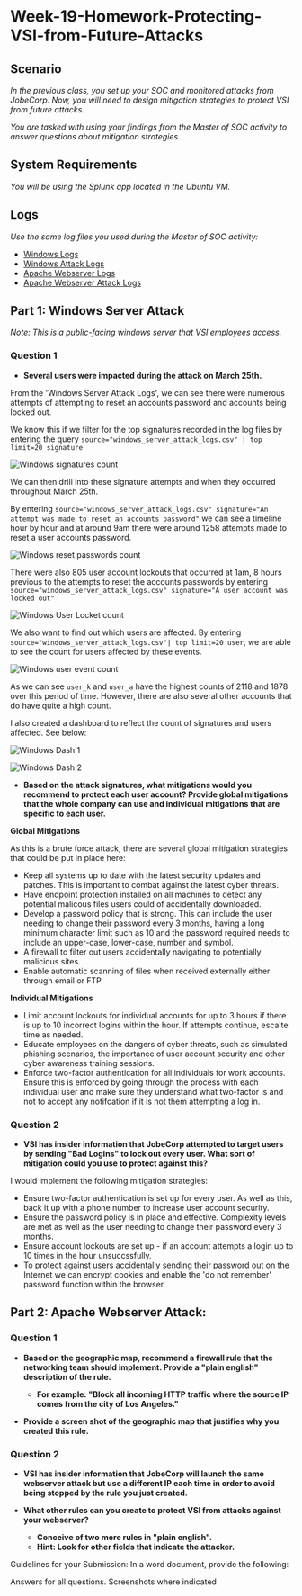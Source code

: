 # Week-19-Homework-Protecting-VSI-from-Future-Attacks

## Scenario
_In the previous class,  you set up your SOC and monitored attacks from JobeCorp. Now, you will need to design mitigation strategies to protect VSI from future attacks._

_You are tasked with using your findings from the Master of SOC activity to answer questions about mitigation strategies._

## System Requirements
_You will be using the Splunk app located in the Ubuntu VM._

## Logs
_Use the same log files you used during the Master of SOC activity:_

- [Windows Logs](https://github.com/BrendanT2248/Week-19-Homework-Protecting-VSI-from-Future-Attacks/blob/main/Log%20Files/windows_server_logs.csv)
- [Windows Attack Logs](https://github.com/BrendanT2248/Week-19-Homework-Protecting-VSI-from-Future-Attacks/blob/main/Log%20Files/windows_server_attack_logs.csv)
- [Apache Webserver Logs](https://github.com/BrendanT2248/Week-19-Homework-Protecting-VSI-from-Future-Attacks/blob/main/Log%20Files/apache_logs.txt)
- [Apache Webserver Attack Logs](https://github.com/BrendanT2248/Week-19-Homework-Protecting-VSI-from-Future-Attacks/blob/main/Log%20Files/apache_attack_logs.txt)

## Part 1: Windows Server Attack
_Note: This is a public-facing windows server that VSI employees access._

### Question 1

- **Several users were impacted during the attack on March 25th.**

From the 'Windows Server Attack Logs', we can see there were numerous attempts of attempting to reset an accounts password and 
accounts being locked out. 

We know this if we filter for the top signatures recorded in the log files by entering the query `source="windows_server_attack_logs.csv" | top limit=20 signature`

![Windows signatures count](https://github.com/BrendanT2248/Week-19-Homework-Protecting-VSI-from-Future-Attacks/blob/main/Images/windows%20attack%20signatures%20count.PNG)

We can then drill into these signature attempts and when they occurred throughout March 25th. 

By entering `source="windows_server_attack_logs.csv" signature="An attempt was made to reset an accounts password"` we can see a timeline hour by hour and at around 9am there were around 1258 attempts made to reset a user accounts password. 

![Windows reset passwords count](https://github.com/BrendanT2248/Week-19-Homework-Protecting-VSI-from-Future-Attacks/blob/main/Images/windows%20attack%20signature%20reset%20password%20attempts.png)

There were also 805 user account lockouts that occurred at 1am, 8 hours previous to the attempts to reset the accounts passwords by entering `source="windows_server_attack_logs.csv" signature="A user account was locked out"`

![Windows User Locket count](https://github.com/BrendanT2248/Week-19-Homework-Protecting-VSI-from-Future-Attacks/blob/main/Images/windows%20user%20lockout%20count.png)

We also want to find out which users are affected. By entering `source="windows_server_attack_logs.csv"| top limit=20 user`, we are able to see the count for users affected by these events. 

![Windows user event count](https://github.com/BrendanT2248/Week-19-Homework-Protecting-VSI-from-Future-Attacks/blob/main/Images/windows%20attack%20user%20count.PNG)

As we can see `user_k` and `user_a` have the highest counts of 2118 and 1878 over this period of time. However, there are also several other accounts that do have quite a high count. 

I also created a dashboard to reflect the count of signatures and users affected. See below: 

![Windows Dash 1](https://github.com/BrendanT2248/Week-19-Homework-Protecting-VSI-from-Future-Attacks/blob/main/Images/windows%20attack%20logs%20dash%201.PNG)

![Windows Dash 2](https://github.com/BrendanT2248/Week-19-Homework-Protecting-VSI-from-Future-Attacks/blob/main/Images/windows%20attack%20logs%20dash%202.PNG)

- **Based on the attack signatures, what mitigations would you recommend to protect each user account? Provide global mitigations that the whole company can use and individual mitigations that are specific to each user.**

**Global Mitigations**

As this is a brute force attack, there are several global mitigation strategies that could be put in place here:

- Keep all systems up to date with the latest security updates and patches. This is important to combat against the latest cyber threats.
- Have endpoint protection installed on all machines to detect any potential malicous files users could of accidentally downloaded.
- Develop a password policy that is strong. This can include the user needing to change their password every 3 months, having a long minimum character limit such as 10 and the password required needs to include an upper-case, lower-case, number and symbol.
- A firewall to filter out users accidentally navigating to potentially malicious sites. 
- Enable automatic scanning of files when received externally either through email or FTP

**Individual Mitigations**

- Limit account lockouts for individual accounts for up to 3 hours if there is up to 10 incorrect logins within the hour. If attempts continue, escalte time as needed.
- Educate employees on the dangers of cyber threats, such as simulated phishing scenarios, the importance of user account security and other cyber awareness training sessions. 
- Enforce two-factor authentication for all individuals for work accounts. Ensure this is enforced by going through the process with each individual user and make sure they understand what two-factor is and not to accept any notifcation if it is not them attempting a log in. 

### Question 2

- **VSI has insider information that JobeCorp attempted to target users by sending "Bad Logins" to lock out every user.
What sort of mitigation could you use to protect against this?**

I would implement the following mitigation strategies:

- Ensure two-factor authentication is set up for every user. As well as this, back it up with a phone number to increase user account security. 
- Ensure the password policy is in place and effective. Complexity levels are met as well as the user needing to change their password every 3 months. 
- Ensure account lockouts are set up - if an account attempts a login up to 10 times in the hour unsuccssfully.
- To protect against users accidentally sending their password out on the Internet we can encrypt cookies and enable the 'do not remember' password function within the browser. 

## Part 2: Apache Webserver Attack:

### Question 1

- **Based on the geographic map, recommend a firewall rule that the networking team should implement.
Provide a "plain english" description of the rule.**

  - **For example: "Block all incoming HTTP traffic where the source IP comes from the city of Los Angeles."**

- **Provide a screen shot of the geographic map that justifies why you created this rule.**

### Question 2

- **VSI has insider information that JobeCorp will launch the same webserver attack but use a different IP each time in order to avoid being stopped by the rule you just created.**

- **What other rules can you create to protect VSI from attacks against your webserver?**

  - **Conceive of two more rules in "plain english".**
  - **Hint: Look for other fields that indicate the attacker.**




Guidelines for your Submission:
In a word document, provide the following:

Answers for all questions.
Screenshots where indicated
